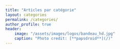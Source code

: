 ```yaml
---
title: "Articles par catégorie"
layout: categories
permalink: /categories/
author_profile: true
header:
    image: "/assets/images/logos/bandeau_hd.jpg"
    caption: "Photo credit: [**papsdroid**](/)"
---
```

